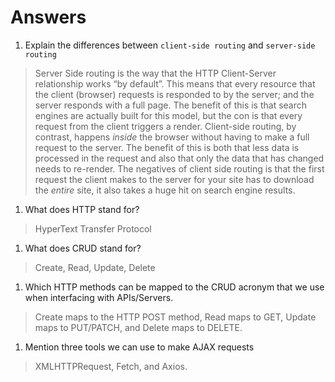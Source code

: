 # Answers

1. Explain the differences between `client-side routing` and
   `server-side routing`

> Server Side routing is the way that the HTTP Client-Server relationship works
> “by default”. This means that every resource that the client (browser)
> requests is responded to by the server; and the server responds with a full
> page. The benefit of this is that search engines are actually built for this
> model, but the con is that every request from the client triggers a render.
> Client-side routing, by contrast, happens _inside_ the browser without having
> to make a full request to the server. The benefit of this is both that less
> data is processed in the request and also that only the data that has changed
> needs to re-render. The negatives of client side routing is that the first
> request the client makes to the server for your site has to download the
> _entire_ site, it also takes a huge hit on search engine results.

1. What does HTTP stand for?

> HyperText Transfer Protocol

1. What does CRUD stand for?

> Create, Read, Update, Delete

1. Which HTTP methods can be mapped to the CRUD acronym that we use when
   interfacing with APIs/Servers.

> Create maps to the HTTP POST method, Read maps to GET, Update maps to
> PUT/PATCH, and Delete maps to DELETE.

1. Mention three tools we can use to make AJAX requests

> XMLHTTPRequest, Fetch, and Axios.
